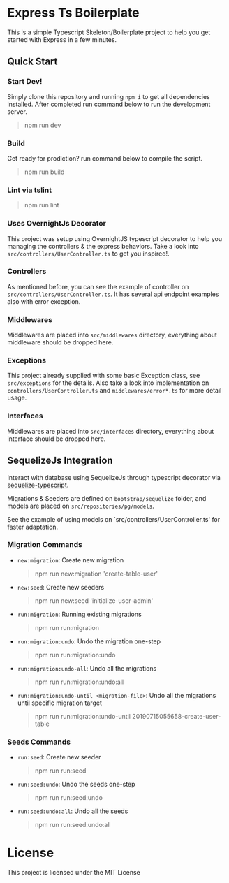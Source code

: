 # Express Ts Boilerplate

This is a simple Typescript Skeleton/Boilerplate project to help you get started with Express in a few minutes.

## Quick Start

### Start Dev!

Simply clone this repository and running `npm i` to get all dependencies installed. After completed run command below to run the development server.

> npm run dev

### Build

Get ready for prodiction? run command below to compile the script.

> npm run build

### Lint via tslint

> npm run lint

### Uses OvernightJs Decorator

This project was setup using OvernightJS typescript decorator to help you managing the controllers & the express behaviors. Take a look into `src/controllers/UserController.ts` to get you inspired!.

### Controllers

As mentioned before, you can see the example of controller on `src/controllers/UserController.ts`. It has several api endpoint examples also with error exception.

### Middlewares

Middlewares are placed into `src/middlewares` directory, everything about middleware should be dropped here.

### Exceptions

This project already supplied with some basic Exception class, see `src/exceptions` for the details. Also take a look into implementation on `controllers/UserController.ts` and `middlewares/error*.ts` for more detail usage.

### Interfaces

Middlewares are placed into `src/interfaces` directory, everything about interface should be dropped here.

## SequelizeJs Integration

Interact with database using SequelizeJs through typescript decorator via [sequelize-typescript](https://github.com/RobinBuschmann/sequelize-typescript).

Migrations & Seeders are defined on `bootstrap/sequelize` folder, and models are placed on `src/repositories/pg/models`. 

See the example of using models on `src/controllers/UserController.ts' for faster adaptation.

### Migration Commands

- `new:migration`: Create new migration 

  > npm run new:migration 'create-table-user'

- `new:seed`: Create new seeders

  > npm run new:seed 'initialize-user-admin'

- `run:migration`: Running existing migrations

  > npm run run:migration

- `run:migration:undo`: Undo the migration one-step 

  > npm run run:migration:undo

- `run:migration:undo-all`: Undo all the migrations

  > npm run run:migration:undo:all

- `run:migration:undo-until <migration-file>`: Undo all the migrations until specific migration target

  > npm run run:migration:undo-until 20190715055658-create-user-table


### Seeds Commands

- `run:seed`: Create new seeder

  > npm run run:seed

- `run:seed:undo`: Undo the seeds one-step

  > npm run run:seed:undo

- `run:seed:undo:all`: Undo all the seeds

  > npm run run:seed:undo:all


# License

This project is licensed under the MIT License 